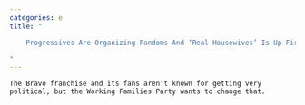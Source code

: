 ```yaml
---
categories: e
title: "

    Progressives Are Organizing Fandoms And ‘Real Housewives’ Is Up First

"
---
```



    The Bravo franchise and its fans aren’t known for getting very political, but the Working Families Party wants to change that.

